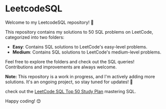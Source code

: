# LeetcodeSQL

Welcome to my LeetcodeSQL repository! 🎉

This repository contains my solutions to 50 SQL problems on LeetCode, categorized into two folders:

- **Easy**: Contains SQL solutions to LeetCode's easy-level problems.
- **Medium**: Contains SQL solutions to LeetCode's medium-level problems.

Feel free to explore the folders and check out the SQL queries! Contributions and improvements are always welcome.

**Note:** This repository is a work in progress, and I'm actively adding more solutions. It's an ongoing project, so stay tuned for updates! 🚀

check out the [LeetCode SQL Top 50 Study Plan](https://leetcode.com/studyplan/top-sql-50/) mastering SQL.

Happy coding! 😊
